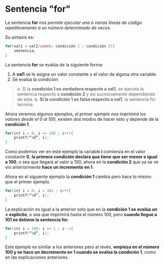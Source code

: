 # Sentencia "for"

La sentencia **for** _nos permite ejecutar una o varias líneas de código repetitivamente a un número determinado de veces_. 

Su sintaxis es:
```c
for(val1 = val2/const; condición 1 ; condición 2){
	sentencia;
}
```
La sentencia **for** se evalúa de la siguiente forma:
1. A **val1** se le asigna un valor constante o el valor de alguna otra variable.
2. Se evalúa la condición:
>a. Si la **condición 1 es verdadera respecto a val1**, se ejecuta la sentencia respecto a **condición 2** y así sucesivamente dependiendo de esta.
>b. **Si la condición 1 es falsa respecto a val1**, la sentencia for termina.

Ahora veremos algunos ejemplos, _el primer ejemplo nos imprimirá los valores desde el 0 al 100_, existen dos modos de hacer esto y depende de la **condición 1**.
```c 
for(int i = 0; i <= 100 ; i++){
	printf(“%d”, i);
}
```
Como podemos ver en este ejemplo la variable **i** comienza en el valor constante **0**, **la primera condición declara que tiene que ser menor o igual a 100**, o sea que llegará al valor a 100, ahora en la **condición 2** que ya se ve vio anteriormente **hace un incremento en 1**. 

Ahora en el siguiente ejemplo la **condición 1** cambia pero hace lo mismo que el primer ejemplo.
```c
for(int i = 0; i < 101 ; i++){
	printf(“%d”, i);
}
```
La explicación es igual a la anterior solo que en la **condición 1 se evalúa un < explicito**, o sea que imprimirá hasta el número 100, pero **cuando llegue a 101 se detiene la sentencia for**.
```c 
for(int i = 100; i >= 1 ; i--){
	printf(“%d”, i);
}
```
Este ejemplo es similar a los anteriores pero al revés, **empieza en el número 100 y se hace un decremento en 1 cuando se evalúa la condición 1**, como en las explicaciones anteriores.

<!--stackedit_data:
eyJoaXN0b3J5IjpbLTE4NTE2OTkyNzZdfQ==
-->